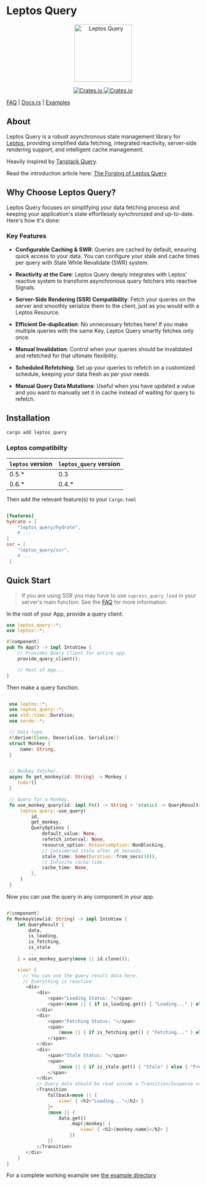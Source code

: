 # Leptos Query

<p align="center">
    <a href="https://github.com/nicoburniske/leptos_query">
        <img src="https://raw.githubusercontent.com/nicoburniske/leptos_query/main/logo.svg" alt="Leptos Query" width="150"/>
    </a>
</p>
<p align="center">
    <a href="https://crates.io/crates/leptos_query">
        <img src="https://img.shields.io/crates/v/leptos_query.svg" alt="Crates.io"/>
    </a>
    <a href="https://docs.rs/leptos_query/latest/leptos_query/">
        <img src="https://docs.rs/leptos_query/badge.svg" alt="Crates.io"/>
    </a>
</p>

[FAQ](https://github.com/nicoburniske/leptos_query/blob/main/FAQ.md) | [Docs.rs](https://docs.rs/leptos_query/latest/leptos_query/) | [Examples](https://github.com/nicoburniske/leptos_query/tree/main/example/)

## About

Leptos Query is a robust asynchronous state management library for [Leptos](https://github.com/leptos-rs/leptos), providing simplified data fetching, integrated reactivity, server-side rendering support, and intelligent cache management.

Heavily inspired by [Tanstack Query](https://tanstack.com/query/latest/).

Read the introduction article here: [The Forging of Leptos Query](https://nicoburniske.com/thoughts/forging_leptos_query)

## Why Choose Leptos Query?

Leptos Query focuses on simplifying your data fetching process and keeping your application's state effortlessly synchronized and up-to-date. Here's how it's done:

### Key Features

- **Configurable Caching & SWR**: Queries are cached by default, ensuring quick access to your data. You can configure your stale and cache times per query with Stale While Revalidate (SWR) system.

- **Reactivity at the Core**: Leptos Query deeply integrates with Leptos' reactive system to transform asynchronous query fetchers into reactive Signals.

- **Server-Side Rendering (SSR) Compatibility**: Fetch your queries on the server and smoothly serialize them to the client, just as you would with a Leptos Resource.

- **Efficient De-duplication**: No unnecessary fetches here! If you make multiple queries with the same Key, Leptos Query smartly fetches only once.

- **Manual Invalidation**: Control when your queries should be invalidated and refetched for that ultimate flexibility.

- **Scheduled Refetching**: Set up your queries to refetch on a customized schedule, keeping your data fresh as per your needs.

- **Manual Query Data Mutations**: Useful when you have updated a value and you want to manually set it in cache instead of waiting for query to refetch.

## Installation

```bash
cargo add leptos_query
```

### Leptos compatibilty

| `leptos` version | `leptos_query` version |
|------------------|------------------------|
| 0.5.*            | 0.3                    |
| 0.6.*            | 0.4.*                  |


Then add the relevant feature(s) to your `Cargo.toml`

```toml

[features]
hydrate = [
    "leptos_query/hydrate",
    # ...
]
ssr = [
    "leptos_query/ssr",
    # ...
 ]

```

## Quick Start

> If you are using SSR you may have to use `supress_query_load` in your server's main function. See the [FAQ](https://github.com/nicoburniske/leptos_query/blob/main/FAQ.md#why-am-i-getting-a-panic-on-my-leptos-main-function) for more information.

In the root of your App, provide a query client:

```rust
use leptos_query::*;
use leptos::*;

#[component]
pub fn App() -> impl IntoView {
    // Provides Query Client for entire app.
    provide_query_client();

    // Rest of App...
}
```

Then make a query function.

```rust

 use leptos::*;
 use leptos_query::*;
 use std::time::Duration;
 use serde::*;

 // Data type.
 #[derive(Clone, Deserialize, Serialize)]
 struct Monkey {
     name: String,
 }


 // Monkey fetcher.
 async fn get_monkey(id: String) -> Monkey {
    todo!()
 }

 // Query for a Monkey.
 fn use_monkey_query(id: impl Fn() -> String + 'static) -> QueryResult<Monkey, impl RefetchFn> {
     leptos_query::use_query(
         id,
         get_monkey,
         QueryOptions {
             default_value: None,
             refetch_interval: None,
             resource_option: ResourceOption::NonBlocking,
             // Considered stale after 10 seconds.
             stale_time: Some(Duration::from_secs(10)),
             // Infinite cache time.
             cache_time: None,
         },
     )
 }

```

Now you can use the query in any component in your app.

```rust

#[component]
fn MonkeyView(id: String) -> impl IntoView {
    let QueryResult {
        data,
        is_loading,
        is_fetching,
        is_stale
        ..
    } = use_monkey_query(move || id.clone());

    view! {
      // You can use the query result data here.
      // Everything is reactive.
       <div>
           <div>
               <span>"Loading Status: "</span>
               <span>{move || { if is_loading.get() { "Loading..." } else { "Loaded" } }}</span>
           </div>
           <div>
               <span>"Fetching Status: "</span>
               <span>
                   {move || { if is_fetching.get() { "Fetching..." } else { "Idle" } }}
               </span>
           </div>
           <div>
               <span>"Stale Status: "</span>
               <span>
                   {move || { if is_stale.get() { "Stale" } else { "Fresh" } }}
               </span>
           </div>
           // Query data should be read inside a Transition/Suspense component.
           <Transition
               fallback=move || {
                   view! { <h2>"Loading..."</h2> }
               }>
               {move || {
                   data.get()
                       .map(|monkey| {
                           view! { <h2>{monkey.name}</h2> }
                       })
               }}
           </Transition>
       </div>
    }
}

```

For a complete working example see [the example directory](/example)
